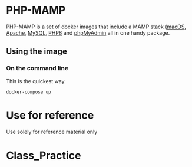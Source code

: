 # PHP-MAMP

PHP-MAMP is a set of docker images that include a MAMP stack ([macOS](https://www.apple.com/macos/monterey/), [Apache](https://www.apache.org/), [MySQL](https://www.mysql.com/), [PHP8](https://www.php.net/) and [phpMyAdmin](https://www.phpmyadmin.net/) all in one handy package.

## Using the image

### On the command line

This is the quickest way

```
docker-compose up
```

# Use for reference

Use solely for reference material only
# Class_Practice
